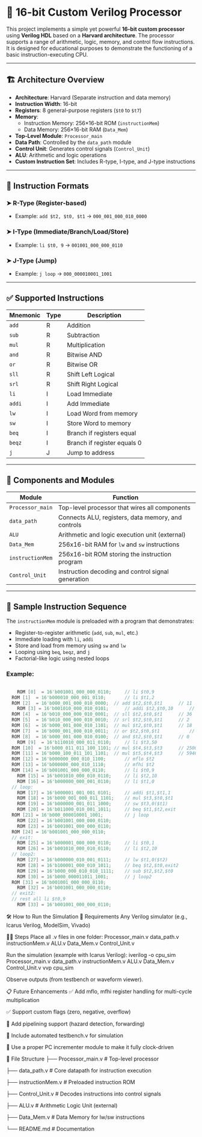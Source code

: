 # 🧠 16-bit Custom Verilog Processor

This project implements a simple yet powerful **16-bit custom processor** using **Verilog HDL** based on a **Harvard architecture**. The processor supports a range of arithmetic, logic, memory, and control flow instructions. It is designed for educational purposes to demonstrate the functioning of a basic instruction-executing CPU.

---

## 🏗️ Architecture Overview

- **Architecture**: Harvard (Separate instruction and data memory)
- **Instruction Width**: 16-bit
- **Registers**: 8 general-purpose registers (`$t0` to `$t7`)
- **Memory**:
  - Instruction Memory: 256×16-bit ROM (`instructionMem`)
  - Data Memory: 256×16-bit RAM (`Data_Mem`)
- **Top-Level Module**: `Processor_main`
- **Data Path**: Controlled by the `data_path` module
- **Control Unit**: Generates control signals (`Control_Unit`)
- **ALU**: Arithmetic and logic operations
- **Custom Instruction Set**: Includes R-type, I-type, and J-type instructions

---

## 🧾 Instruction Formats

### ➤ R-Type (Register-based)
- Example: `add $t2, $t0, $t1` → `000_001_000_010_0000`

### ➤ I-Type (Immediate/Branch/Load/Store)
- Example: `li $t0, 9` → `001001_000_000_0110`

### ➤ J-Type (Jump)
- Example: `j loop` → `000_000010001_1001`

---

## ✅ Supported Instructions

| Mnemonic | Type | Description                   |
|----------|------|-------------------------------|
| `add`    | R    | Addition                      |
| `sub`    | R    | Subtraction                   |
| `mul`    | R    | Multiplication                |
| `and`    | R    | Bitwise AND                   |
| `or`     | R    | Bitwise OR                    |
| `sll`    | R    | Shift Left Logical            |
| `srl`    | R    | Shift Right Logical           |
| `li`     | I    | Load Immediate                |
| `addi`   | I    | Add Immediate                 |
| `lw`     | I    | Load Word from memory         |
| `sw`     | I    | Store Word to memory          |
| `beq`    | I    | Branch if registers equal     |
| `beqz`   | I    | Branch if register equals 0   |
| `j`      | J    | Jump to address               |

---

## 💾 Components and Modules

| Module             | Function                                             |
|--------------------|------------------------------------------------------|
| `Processor_main`   | Top-level processor that wires all components        |
| `data_path`        | Connects ALU, registers, data memory, and controls   |
| `ALU`              | Arithmetic and logic execution unit (external)       |
| `Data_Mem`         | 256x16-bit RAM for `lw` and `sw` instructions        |
| `instructionMem`   | 256x16-bit ROM storing the instruction program       |
| `Control_Unit`     | Instruction decoding and control signal generation   |

---

## 🧪 Sample Instruction Sequence

The `instructionMem` module is preloaded with a program that demonstrates:

- Register-to-register arithmetic (`add`, `sub`, `mul`, etc.)
- Immediate loading with `li`, `addi`
- Store and load from memory using `sw` and `lw`
- Looping using `beq`, `beqz`, and `j`
- Factorial-like logic using nested loops

### Example:

```verilog

	ROM [0]  = 16'b001001_000_000_0110;		// li $t0,9					// 9
  ROM [1]  = 16'b000010_000_001_0110;		// li $t1,2					// 2
  ROM [2]  = 16'b000_001_000_010_0000;	// add $t2,$t0,$t1		// 11
	ROM [3] = 16'b001010_000_010_0101;		// addi $t2,$t0,10   	// 19
  ROM [4]  = 16'b010_000_000_010_0001;	// sll $t2,$t0,$t1		// 36
  ROM [5]  = 16'b010_000_000_010_0010;	// srl $t2,$t0,$t1		// 2
  ROM [6]  = 16'b000_001_000_010_1101;	// mul $t2,$t0,$t1		// 18
  ROM [7]  = 16'b000_001_000_010_0011;	// or $t2,$t0,$t1			// 11
  ROM [8]  = 16'b000_001_000_010_0100;	// and $t2,$t0,$t1		// 0
	ROM [9]  = 16'b110010_000_011_0110;		// li $t3,50				// 50
  ROM [10]  = 16'b000_011_011_100_1101;	// mul $t4,$t3,$t3		// 2500
  ROM [11] = 16'b000_100_011_101_1101;	// mul $t5,$t4,$t3		// 59464
  ROM [12] = 16'b000000_000_010_1100;		// mflo $t2					// 1
  ROM [13] = 16'b000000_000_010_1110;		// mfhi $t2					// 59464
  ROM [14] = 16'b001001_000_000_0110;		// li $t0,9
	ROM [15] = 16'b001010_000_010_0110;		// li $t2,10
	ROM [16] = 16'b000000_000_001_0110;		// li $t1,0
  // loop:
	ROM [17] = 16'b000001_001_001_0101; 	// addi $t1,$t1,1
	ROM [18] = 16'b000_001_000_011_1101;	// mul $t3,$t0,$t1
	ROM [19] = 16'b000000_001_011_1000;		// sw $t3,0($t1)
	ROM [20] = 16'b011000_010_001_1011;		// beq $t1,$t2,exit
  ROM [21] = 16'b000_000010001_1001;		// j loop
	ROM [22] = 16'b001001_000_000_0110;
	ROM [23] = 16'b001001_000_000_0110;
  ROM [24] = 16'b001001_000_000_0110;
  // exit:
	ROM [25] = 16'b000001_000_000_0110;		// li $t0,1
	ROM [26] = 16'b001010_000_010_0110;		// li $t2,10
  // loop2:
	ROM [27] = 16'b000000_010_001_0111;		// lw $t1,0($t2)
	ROM [28] = 16'b100001_000_010_1011;		// beq $t2,$t0,exit2
	ROM [29] = 16'b000_000_010_010_1111;	// sub $t2,$t2,$t0
	ROM [30] = 16'b000_000011011_1001;		// j loop2
  ROM [31] = 16'b001001_000_000_0110;		
	ROM [32] = 16'b001001_000_000_0110;	
  // exit2:
  // rest all li $t0,9
	ROM [33] = 16'b001001_000_000_0110;
```
🛠️ How to Run the Simulation
🔧 Requirements
Any Verilog simulator (e.g., Icarus Verilog, ModelSim, Vivado)

🏃‍♂️ Steps
Place all .v files in one folder:
Processor_main.v
data_path.v
instructionMem.v
ALU.v
Data_Mem.v
Control_Unit.v

Run the simulation (example with Icarus Verilog):
iverilog -o cpu_sim Processor_main.v data_path.v instructionMem.v ALU.v Data_Mem.v Control_Unit.v
vvp cpu_sim

Observe outputs (from testbench or waveform viewer).

📋 Future Enhancements
✅ Add mflo, mfhi register handling for multi-cycle multiplication

✅ Support custom flags (zero, negative, overflow)

🚧 Add pipelining support (hazard detection, forwarding)

🚧 Include automated testbench.v for simulation

🚧 Use a proper PC incrementer module to make it fully clock-driven

📂 File Structure
├── Processor_main.v       # Top-level processor

├── data_path.v            # Core datapath for instruction execution

├── instructionMem.v       # Preloaded instruction ROM

├── Control_Unit.v         # Decodes instructions into control signals

├── ALU.v                  # Arithmetic Logic Unit (external)

├── Data_Mem.v             # Data Memory for lw/sw instructions

└── README.md              # Documentation


